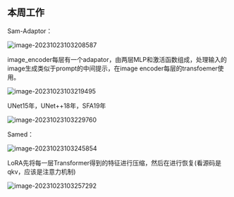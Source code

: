 ## 本周工作

Sam-Adaptor：

![image-20231023103208587](C:\Users\wychencc\AppData\Roaming\Typora\typora-user-images\image-20231023103208587.png)

image_encoder每层有一个adapator，由两层MLP和激活函数组成，处理输入的image生成类似于prompt的中间提示，在image encoder每层的transfoemer使用。

![image-20231023103219495](C:\Users\wychencc\AppData\Roaming\Typora\typora-user-images\image-20231023103219495.png)

UNet15年，UNet++18年，SFA19年

![image-20231023103229760](C:\Users\wychencc\AppData\Roaming\Typora\typora-user-images\image-20231023103229760.png)

Samed：

![image-20231023103245854](C:\Users\wychencc\AppData\Roaming\Typora\typora-user-images\image-20231023103245854.png)

LoRA先将每一层Transformer得到的特征进行压缩，然后在进行恢复(看源码是qkv，应该是注意力机制)

![image-20231023103257292](C:\Users\wychencc\AppData\Roaming\Typora\typora-user-images\image-20231023103257292.png)

